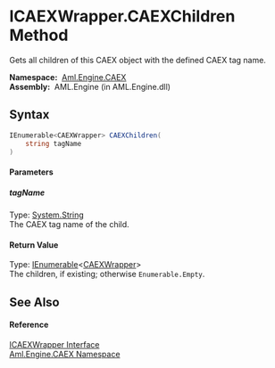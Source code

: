 ICAEXWrapper.CAEXChildren Method
================================
Gets all children of this CAEX object with the defined CAEX tag name.

  **Namespace:**  [Aml.Engine.CAEX][1]  
  **Assembly:**  AML.Engine (in AML.Engine.dll)

Syntax
------

```csharp
IEnumerable<CAEXWrapper> CAEXChildren(
	string tagName
)
```

#### Parameters

##### *tagName*
Type: [System.String][2]  
The CAEX tag name of the child.

#### Return Value
Type: [IEnumerable][3]&lt;[CAEXWrapper][4]>  
The children, if existing; otherwise `Enumerable.Empty`.

See Also
--------

#### Reference
[ICAEXWrapper Interface][5]  
[Aml.Engine.CAEX Namespace][1]  

[1]: ../README.md
[2]: https://docs.microsoft.com/dotnet/api/system.string
[3]: https://docs.microsoft.com/dotnet/api/system.collections.generic.ienumerable-1
[4]: ../CAEXWrapper/README.md
[5]: README.md
[6]: https://www.automationml.org
[7]: ../../icons/logoShade.png